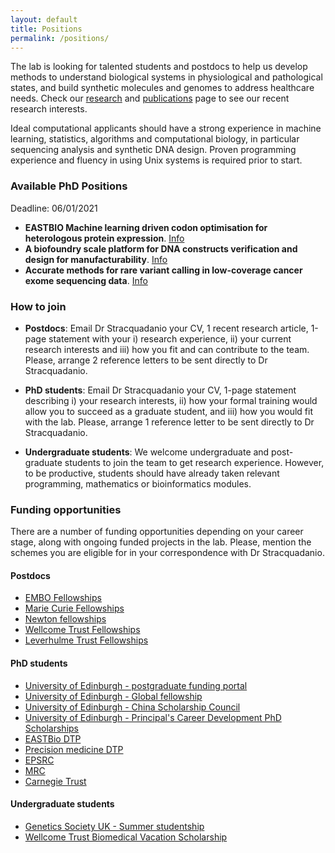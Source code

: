```yaml
---
layout: default
title: Positions
permalink: /positions/
---
```


The lab is looking for talented students and postdocs to help us develop methods
to understand biological systems in physiological and pathological states, and
build synthetic molecules and genomes to address healthcare needs. Check our
[research](/research) and [publications](/publications) page to see our recent
research interests.

Ideal computational applicants should have a strong experience in machine learning,
statistics, algorithms and computational biology, in particular sequencing
analysis and synthetic DNA design. Proven programming experience and fluency in
using Unix systems is required prior to start. 

### Available PhD Positions

Deadline: 06/01/2021

- **EASTBIO Machine learning driven codon optimisation for heterologous protein expression**. [Info](https://bit.ly/38zryr4)
- **A biofoundry scale platform for DNA constructs verification and design for manufacturability**.
[Info](https://bit.ly/3eW5xnu)
- **Accurate methods for rare variant calling in low-coverage cancer exome sequencing data**. [Info](https://bit.ly/3khu4V7)

### How to join

* **Postdocs**: Email Dr Stracquadanio your CV, 1 recent research article,
  1-page statement with your i) research experience, ii) your current research
  interests and iii) how you fit and can contribute to the team. Please, arrange
  2 reference letters to be sent directly to Dr Stracquadanio.

* **PhD students**: Email Dr Stracquadanio your CV, 1-page statement describing
  i) your research interests, ii) how your formal training would allow you to
  succeed as a graduate student, and iii) how you would fit with the lab.
  Please, arrange 1 reference letter to be sent directly to Dr Stracquadanio.

*  **Undergraduate students**: We welcome undergraduate and post-graduate
   students to join the team to get research experience. However, to be
   productive, students should have already taken relevant programming,
   mathematics or bioinformatics modules.


### Funding opportunities
There are a number of funding opportunities depending on your career stage,
along with ongoing funded projects in the lab. Please, mention the schemes you
are eligible for in your correspondence with Dr Stracquadanio.

#### Postdocs 
* [EMBO Fellowships](http://www.embo.org/funding-awards/fellowships)
* [Marie Curie Fellowships](http://ec.europa.eu/research/mariecurieactions/about/individual-fellowships_en)
* [Newton fellowships](https://royalsociety.org/grants-schemes-awards/grants/newton-international/)
* [Wellcome Trust Fellowships](https://wellcome.ac.uk/funding/sir-henry-wellcome-postdoctoral-fellowships)
* [Leverhulme Trust Fellowships](https://www.leverhulme.ac.uk/funding/grant-schemes/early-career-fellowships)

#### PhD students
* [University of Edinburgh - postgraduate funding portal](https://www.ed.ac.uk/student-funding/postgraduate)
* [University of Edinburgh - Global fellowship](https://www.ed.ac.uk/student-funding/postgraduate/international/global/research)
* [University of Edinburgh - China Scholarship Council](https://www.ed.ac.uk/student-funding/postgraduate/international/region/asia/china-council)
* [University of Edinburgh - Principal's Career Development PhD Scholarships](https://www.ed.ac.uk/student-funding/postgraduate/uk-eu/university-scholarships/development)
* [EASTBio DTP](https://www.ed.ac.uk/roslin/postgraduate/bbsrc-eastbio-dtp)
* [Precision medicine DTP](https://www.ed.ac.uk/usher/precision-medicine)
* [EPSRC](https://www.ed.ac.uk/student-funding/postgraduate/uk-eu/research-councils/epsrc)
* [MRC](https://www.ed.ac.uk/student-funding/postgraduate/uk-eu/research-councils/mrc)
* [Carnegie Trust](https://www.carnegie-trust.org/award-schemes/carnegie-phd-scholarships/)

#### Undergraduate students
* [Genetics Society UK - Summer studentship](https://genetics.org.uk/grants/summer-studentships/)
* [Wellcome Trust Biomedical Vacation Scholarship](https://wellcome.ac.uk/grant-funding/schemes/biomedical-vacation-scholarships)